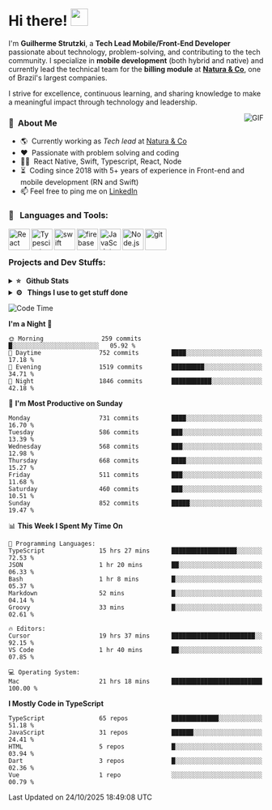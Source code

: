 # Hi there! <img src="https://github.com/TheDudeThatCode/TheDudeThatCode/blob/master/Assets/Hi.gif" width="34px" height="34px">

I'm **Guilherme Strutzki**, a **Tech Lead Mobile/Front-End Developer** passionate about technology, problem-solving, and contributing to the tech community. I specialize in **mobile development** (both hybrid and native) and currently lead the technical team for the **billing module** at **[Natura & Co](https://www.naturaeco.com/pt-br/)**, one of Brazil's largest companies. 

I strive for excellence, continuous learning, and sharing knowledge to make a meaningful impact through technology and leadership.

<img align="right" alt="GIF" src="https://spotify-github-profile.vercel.app/api/view?uid=22gkdonhf4okms5x5dsdjx7sy&cover_image=true&theme=default&bar_color=09ff00&bar_color_cover=false"/>

### :space_invader: &nbsp;About Me
- :earth_americas:&nbsp; Currently working as _Tech lead_ at [Natura & Co](https://www.naturaeco.com/pt-br/)
- :heart: &nbsp;Passionate with problem solving and coding
- :technologist: &nbsp;React Native, Swift, Typescript, React, Node
- :hourglass_flowing_sand: &nbsp;Coding since 2018 with 5+ years of experience in Front-end and mobile development (RN and Swift)
- 📫  Feel free to ping me on [LinkedIn](https://www.linkedin.com/in/guilherme-strutzki/?locale=en_US)

### 🔨 &nbsp; Languages and Tools:
<a href="https://reactjs.org/" target="_blank"> <img align="left" alt="React" height ="42px" src="https://raw.githubusercontent.com/rahul-jha98/github_readme_icons/main/language_and_tools/square/react/react.svg"></a>
<a href="https://www.typescriptlang.org/" target="_blank"><img align="left" alt="Typescirpt" height ="42px" src="https://raw.githubusercontent.com/rahul-jha98/github_readme_icons/main/language_and_tools/square/typescript/typescript.svg"></a>
<a href="https://developer.apple.com/swift/" target="_blank"> <img align="left" src="https://raw.githubusercontent.com/rahul-jha98/github_readme_icons/main/language_and_tools/square/swift/swift.svg" alt="swift" height="42px"/> </a> 
<a href="https://firebase.google.com/" target="_blank"> <img align="left" src="https://raw.githubusercontent.com/rahul-jha98/github_readme_icons/main/language_and_tools/square/firebase/firebase.svg" alt="firebase" height ="42px"/> </a>
<a href="https://developer.mozilla.org/en-US/docs/Web/JavaScript" target="_blank"> <img align="left" alt="JavaScript" height ="42px"  src="https://raw.githubusercontent.com/rahul-jha98/github_readme_icons/main/language_and_tools/square/javascript/javascript.svg"> </a>
<a href="https://nodejs.org" target="_blank"><img align="left" alt="Node.js" height ="42px" src="https://raw.githubusercontent.com/rahul-jha98/github_readme_icons/main/language_and_tools/square/node/node.svg"></a>
<a href="https://git-scm.com/" target="_blank"> <img src="https://raw.githubusercontent.com/rahul-jha98/github_readme_icons/main/language_and_tools/square/git-scm/git-scm.svg" align="left" alt="git" height='42px'/> </a> </br></br>


### Projects and Dev Stuffs:

<details>	
  <summary><b>⭐ &nbsp; Github Stats</b></summary>
  <br />
  <img src="https://github-readme-stats.vercel.app/api?username=guistrutzki&show_icons=true&theme=tokyonight"/>
</details>
 
<details>	
  <br />
  <summary><b>⚙️ &nbsp; Things I use to get stuff done</b></summary>
  	<ul>
  	    <li><b>OS:</b> macOS Big Sur 11.2</li>
	    <li><b>Laptop: </b> MacBook Pro (i7, Mid 2014)</li>
  	    <li><b>Browser: </b> Chrome</li>
	    <li><b>Terminal: </b> ZSH: Oh My Zsh</li>
	    <li><b>Code Editor:</b> VScode, XCode and Android Studio</li>
	    <li><b>To Stay Updated:</b> Twitter, Youtube and Instagram.</li>
	</ul>	
</details>

<!--START_SECTION:waka-->
![Code Time](http://img.shields.io/badge/Code%20Time-2%2C372%20hrs%2049%20mins-blue)

**I'm a Night 🦉** 

```text
🌞 Morning                259 commits         █░░░░░░░░░░░░░░░░░░░░░░░░   05.92 % 
🌆 Daytime                752 commits         ████░░░░░░░░░░░░░░░░░░░░░   17.18 % 
🌃 Evening                1519 commits        █████████░░░░░░░░░░░░░░░░   34.71 % 
🌙 Night                  1846 commits        ███████████░░░░░░░░░░░░░░   42.18 % 
```
📅 **I'm Most Productive on Sunday** 

```text
Monday                   731 commits         ████░░░░░░░░░░░░░░░░░░░░░   16.70 % 
Tuesday                  586 commits         ███░░░░░░░░░░░░░░░░░░░░░░   13.39 % 
Wednesday                568 commits         ███░░░░░░░░░░░░░░░░░░░░░░   12.98 % 
Thursday                 668 commits         ████░░░░░░░░░░░░░░░░░░░░░   15.27 % 
Friday                   511 commits         ███░░░░░░░░░░░░░░░░░░░░░░   11.68 % 
Saturday                 460 commits         ███░░░░░░░░░░░░░░░░░░░░░░   10.51 % 
Sunday                   852 commits         █████░░░░░░░░░░░░░░░░░░░░   19.47 % 
```


📊 **This Week I Spent My Time On** 

```text
💬 Programming Languages: 
TypeScript               15 hrs 27 mins      ██████████████████░░░░░░░   72.53 % 
JSON                     1 hr 20 mins        ██░░░░░░░░░░░░░░░░░░░░░░░   06.33 % 
Bash                     1 hr 8 mins         █░░░░░░░░░░░░░░░░░░░░░░░░   05.37 % 
Markdown                 52 mins             █░░░░░░░░░░░░░░░░░░░░░░░░   04.14 % 
Groovy                   33 mins             █░░░░░░░░░░░░░░░░░░░░░░░░   02.61 % 

🔥 Editors: 
Cursor                   19 hrs 37 mins      ███████████████████████░░   92.15 % 
VS Code                  1 hr 40 mins        ██░░░░░░░░░░░░░░░░░░░░░░░   07.85 % 

💻 Operating System: 
Mac                      21 hrs 18 mins      █████████████████████████   100.00 % 
```

**I Mostly Code in TypeScript** 

```text
TypeScript               65 repos            █████████████░░░░░░░░░░░░   51.18 % 
JavaScript               31 repos            ██████░░░░░░░░░░░░░░░░░░░   24.41 % 
HTML                     5 repos             █░░░░░░░░░░░░░░░░░░░░░░░░   03.94 % 
Dart                     3 repos             █░░░░░░░░░░░░░░░░░░░░░░░░   02.36 % 
Vue                      1 repo              ░░░░░░░░░░░░░░░░░░░░░░░░░   00.79 % 
```




 Last Updated on 24/10/2025 18:49:08 UTC
<!--END_SECTION:waka-->
